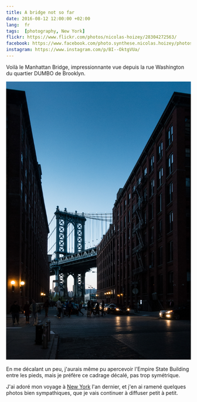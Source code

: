 ```yaml
---
title: A bridge not so far
date: 2016-08-12 12:00:00 +02:00
lang:  fr
tags:  [photography, New York]
flickr: https://www.flickr.com/photos/nicolas-hoizey/28304272563/
facebook: https://www.facebook.com/photo.synthese.nicolas.hoizey/photos/a.310523142454600.1073741828.310495275790720/570513543122224/?type=1&amp;theater
instagram: https://www.instagram.com/p/BI--OktgVUa/
---
```


Voilà le Manhattan Bridge, impressionnante vue depuis la rue Washington du quartier DUMBO de Brooklyn.

![](a-bridge-not-so-far.jpg "A bridge not so far")

En me décalant un peu, j'aurais même pu apercevoir l'Empire State Building entre les pieds, mais je préfère ce cadrage décalé, pas trop symétrique.

J'ai adoré mon voyage à [New York](/tags/new-york/) l'an dernier, et j'en ai ramené quelques photos bien sympathiques, que je vais continuer à diffuser petit à petit.
